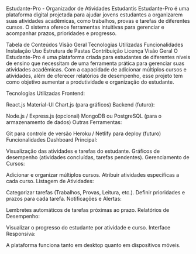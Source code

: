 Estudante-Pro - Organizador de Atividades Estudantis
Estudante-Pro é uma plataforma digital projetada para ajudar jovens estudantes a organizarem suas atividades acadêmicas, como trabalhos, provas e tarefas de diferentes cursos. O sistema oferece ferramentas intuitivas para gerenciar e acompanhar prazos, prioridades e progresso.

Tabela de Conteúdos
Visão Geral
Tecnologias Utilizadas
Funcionalidades
Instalação
Uso
Estrutura de Pastas
Contribuição
Licença
Visão Geral
O Estudante-Pro é uma plataforma criada para estudantes de diferentes níveis de ensino que necessitam de uma ferramenta prática para gerenciar suas atividades acadêmicas. Com a capacidade de adicionar múltiplos cursos e atividades, além de oferecer relatórios de desempenho, esse projeto tem como objetivo aumentar a produtividade e organização do estudante.

Tecnologias Utilizadas
Frontend:

React.js
Material-UI
Chart.js (para gráficos)
Backend (futuro):

Node.js / Express.js (opcional)
MongoDB ou PostgreSQL (para o armazenamento de dados)
Outras Ferramentas:

Git para controle de versão
Heroku / Netlify para deploy (futuro)
Funcionalidades
Dashboard Principal:

Visualização das atividades e tarefas do estudante.
Gráficos de desempenho (atividades concluídas, tarefas pendentes).
Gerenciamento de Cursos:

Adicionar e organizar múltiplos cursos.
Atribuir atividades específicas a cada curso.
Listagem de Atividades:

Categorizar tarefas (Trabalhos, Provas, Leitura, etc.).
Definir prioridades e prazos para cada tarefa.
Notificações e Alertas:

Lembretes automáticos de tarefas próximas ao prazo.
Relatórios de Desempenho:

Visualizar o progresso do estudante por atividade e curso.
Interface Responsiva:

A plataforma funciona tanto em desktop quanto em dispositivos móveis.
